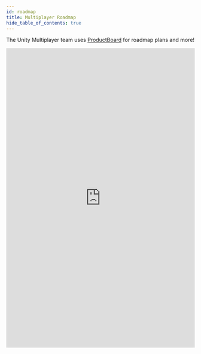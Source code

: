 ```yaml
---
id: roadmap
title: Multiplayer Roadmap
hide_table_of_contents: true
---
```

The Unity Multiplayer team uses [ProductBoard](https://portal.productboard.com/unity/1-unity-graphics/tabs/3-universal-render-pipeline) for roadmap plans and more! 

<iframe src="https://portal.productboard.com/unity/1-unity-graphics/tabs/3-universal-render-pipeline?hide_logo=1" frameborder="0" width="100%" height="800px"/>

import Iframe from 'react-iframe'